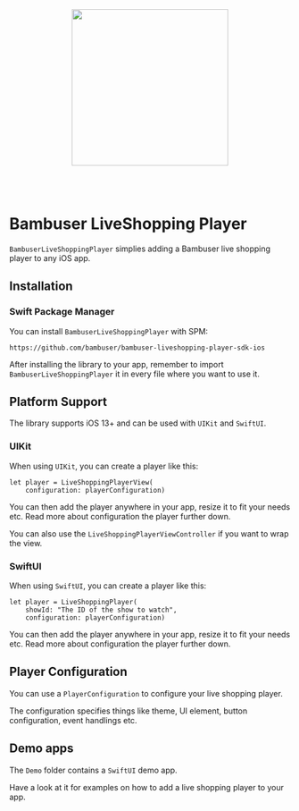 <div>
  <br/><br />
  <p align="center">
    <a href="https://bambuser.com" target="_blank" align="center">
        <img src="https://brand.bambuser.net/current/logo/bambuser-black-512.png" width="280">
    </a>
  </p>
  <br/><br />
</div>


# Bambuser LiveShopping Player

`BambuserLiveShoppingPlayer` simplies adding a Bambuser live shopping player to any iOS app.


## Installation

### Swift Package Manager

You can install `BambuserLiveShoppingPlayer` with SPM:

```
https://github.com/bambuser/bambuser-liveshopping-player-sdk-ios
```

After installing the library to your app, remember to import `BambuserLiveShoppingPlayer` it in every file where you want to use it.


## Platform Support

The library supports iOS 13+ and can be used with `UIKit` and `SwiftUI`.


### UIKit

When using `UIKit`, you can create a player like this:

```
let player = LiveShoppingPlayerView(
    configuration: playerConfiguration)
```

You can then add the player anywhere in your app, resize it to fit your needs etc. Read more about configuration the player further down.

You can also use the `LiveShoppingPlayerViewController` if you want to wrap the view.


### SwiftUI

When using `SwiftUI`, you can create a player like this:

```
let player = LiveShoppingPlayer(
    showId: "The ID of the show to watch",
    configuration: playerConfiguration)
```

You can then add the player anywhere in your app, resize it to fit your needs etc. Read more about configuration the player further down.


## Player Configuration

You can use a `PlayerConfiguration` to configure your live shopping player. 

The configuration specifies things like theme, UI element, button configuration, event handlings etc.


## Demo apps

The `Demo` folder contains a `SwiftUI` demo app. 

Have a look at it for examples on how to add a live shopping player to your app.
